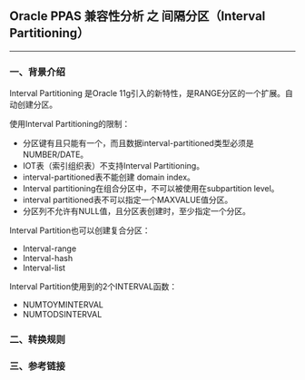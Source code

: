 ## Oracle PPAS 兼容性分析 之 间隔分区（Interval Partitioning）
---

### 一、背景介绍
Interval Partitioning 是Oracle 11g引入的新特性，是RANGE分区的一个扩展。自动创建分区。

使用Interval Partitioning的限制：

+ 分区键有且只能有一个，而且数据interval-partitioned类型必须是NUMBER/DATE。
+ IOT表（索引组织表）不支持Interval Partitioning。
+ interval-partitioned表不能创建 domain index。
+ Interval partitioning在组合分区中，不可以被使用在subpartition level。
+ interval partitioned表不可以指定一个MAXVALUE值分区。
+ 分区列不允许有NULL值，且分区表创建时，至少指定一个分区。

Interval Partition也可以创建复合分区：

+ Interval-range 
+ Interval-hash
+ Interval-list

Interval Partition使用到的2个INTERVAL函数：

+ NUMTOYMINTERVAL
+ NUMTODSINTERVAL

### 二、转换规则


### 三、参考链接
